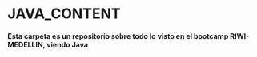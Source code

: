 # JAVA_CONTENT

#### Esta carpeta es un repositorio sobre todo lo visto en el bootcamp RIWI-MEDELLIN, viendo Java
